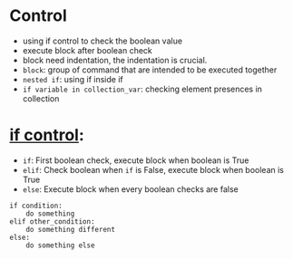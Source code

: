 # Control
- using if control to check the boolean value
- execute block after boolean check
- block need indentation, the indentation is crucial.
- `block`: group of command that are intended to be executed together
-  `nested if`: using if inside if
- `if variable in collection_var`: checking element presences in collection

# [if control](https://github.com/HidayatRivai2020/Python/tree/main/control/if_control.py): 
- `if`: First boolean check, execute block when boolean is True
- `elif`: Check boolean when `if` is False, execute block when boolean is True
- `else`: Execute block when every boolean checks are false

```
if condition:
    do something
elif other_condition:
    do something different
else:
    do something else
```